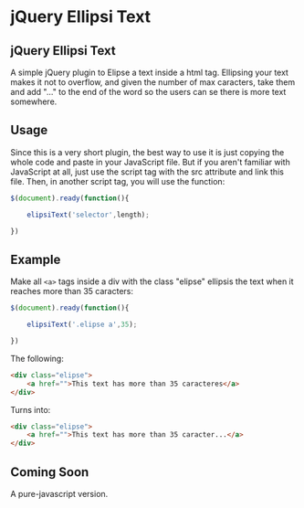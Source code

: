 # jQuery Ellipsi Text


## jQuery Ellipsi Text

A simple jQuery plugin to Elipse a text inside a html tag.
Ellipsing your text makes it not to overflow, and given the number of max caracters, take them and add "..." to the end of the word so the users can se there is more text somewhere.

## Usage

Since this is a very short plugin, the best way to use it is just copying the whole code and paste in your JavaScript file. But if you aren't familiar with JavaScript at all, just use the script tag with the  src attribute and link this file.
Then, in another script tag, you will use the function:

```js
$(document).ready(function(){

	elipsiText('selector',length);

})
```

## Example

Make all ``` <a> ``` tags inside a div with the class "elipse" ellipsis the text when it reaches more than 35 caracters:

```js
$(document).ready(function(){

	elipsiText('.elipse a',35);

})
```

The following:

```html
<div class="elipse">
	<a href="">This text has more than 35 caracteres</a>
</div>
```

Turns into:

```html
<div class="elipse">
	<a href="">This text has more than 35 caracter...</a>
</div>

```

## Coming Soon

A pure-javascript version.

	
